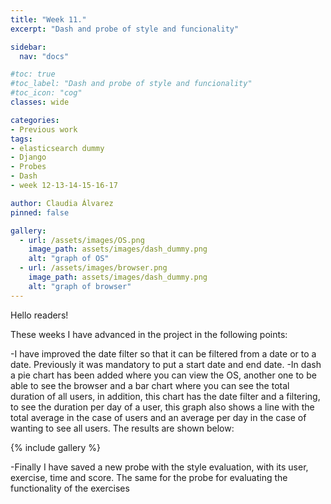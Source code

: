 ```yaml
---
title: "Week 11."
excerpt: "Dash and probe of style and funcionality"

sidebar:
  nav: "docs"

#toc: true
#toc_label: "Dash and probe of style and funcionality"
#toc_icon: "cog"
classes: wide

categories:
- Previous work
tags:
- elasticsearch dummy
- Django
- Probes
- Dash
- week 12-13-14-15-16-17

author: Claudia Álvarez
pinned: false

gallery:
  - url: /assets/images/OS.png
    image_path: assets/images/dash_dummy.png
    alt: "graph of OS"
  - url: /assets/images/browser.png
    image_path: assets/images/dash_dummy.png
    alt: "graph of browser"
---
```

 Hello readers!
 
These weeks I have advanced in the project in the following points:
 
-I have improved the date filter so that it can be filtered from a date or to a date. Previously it was mandatory to put a start date and end date.
-In dash a pie chart has been added where you can view the OS, another one to be able to see the browser and a bar chart where you can see the total duration of all users, in addition, this chart has the date filter and a filtering, to see the duration per day of a user, this graph also shows a line with the total average in the case of users and an average per day in the case of wanting to see all users. The results are shown below:

{% include gallery %}

-Finally I have saved a new probe with the style evaluation, with its user, exercise, time and score. The same for the probe for evaluating the functionality of the exercises
